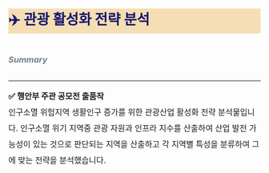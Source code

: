 # <p style="color:midnightblue;background-color:wheat;"> ✈️ 관광 활성화 전략 분석

### <p style="line-height:3; color:slategrey;">***Summary***</p> 

* * *
<span style="font-size:1rem; line-height:2;">**✅ 행안부 주관 공모전 출품작**<br>인구소멸 위험지역 생활인구 증가를 위한 관광산업 활성화 전략 분석물입니다. 인구소멸 위기 지역중 관광 자원과 인프라 지수를 산출하여 산업 발전 가능성이 있는 것으로 판단되는 지역을 산출하고 각 지역별 특성을 분류하여 그에 맞는 전략을 분석했습니다. </span>

<br>
<br>
